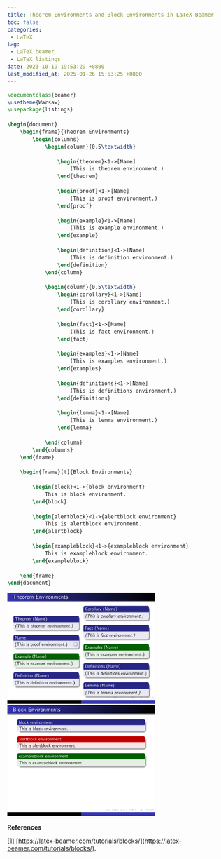 ```yaml
---
title: Theorem Environments and Block Environments in LaTeX Beamer
toc: false
categories:
 - LaTeX
tag: 
 - LaTeX beamer
 - LaTeX listings
date: 2023-10-19 19:53:29 +0800
last_modified_at: 2025-01-26 15:53:25 +0800
---
```


```latex
\documentclass{beamer}
\usetheme{Warsaw}
\usepackage{listings}

\begin{document}
	\begin{frame}{Theorem Environments}
		\begin{columns}
			\begin{column}{0.5\textwidth}
				
				\begin{theorem}<1->[Name]
					(This is theorem environment.)
				\end{theorem}
				
				\begin{proof}<1->[Name]
					(This is proof environment.)
				\end{proof}
				
				\begin{example}<1->[Name]
					(This is example environment.)
				\end{example}
				
				\begin{definition}<1->[Name]
					(This is definition environment.)
				\end{definition}
			\end{column}
		
			\begin{column}{0.5\textwidth}
				\begin{corollary}<1->[Name]
					(This is corollary environment.)
				\end{corollary}
				
				\begin{fact}<1->[Name]
					(This is fact environment.)
				\end{fact}
				
				\begin{examples}<1->[Name]
					(This is examples environment.)
				\end{examples}
				
				\begin{definitions}<1->[Name]
					(This is definitions environment.)
				\end{definitions}
				
				\begin{lemma}<1->[Name]
					(This is lemma environment.)
				\end{lemma}
				
			\end{column}
		\end{columns}
	\end{frame}
	
	\begin{frame}[t]{Block Environments}
		
		\begin{block}<1->{block environment}
			This is block environment.
		\end{block}
		
		\begin{alertblock}<1->{alertblock environment}
			This is alertblock environment.
		\end{alertblock}
		
		\begin{exampleblock}<1->{exampleblock environment}
			This is exampleblock environment.
		\end{exampleblock}
	
	\end{frame}
\end{document}
```

<img src="https://raw.githubusercontent.com/HelloWorld-1017/blog-images/main/imgs/202310191950879.png" alt="new-1" style="zoom: 33%;" />

<img src="https://raw.githubusercontent.com/HelloWorld-1017/blog-images/main/imgs/202310191952304.png" alt="new-2" style="zoom: 33%;" />

<br>

**References**

[1] [https://latex-beamer.com/tutorials/blocks/](https://latex-beamer.com/tutorials/blocks/).